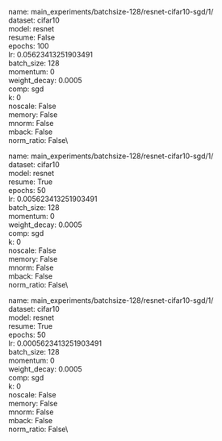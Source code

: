 name: main_experiments/batchsize-128/resnet-cifar10-sgd/1/\
dataset: cifar10\
model: resnet\
resume: False\
epochs: 100\
lr: 0.05623413251903491\
batch_size: 128\
momentum: 0\
weight_decay: 0.0005\
comp: sgd\
k: 0\
noscale: False\
memory: False\
mnorm: False\
mback: False\
norm_ratio: False\

name: main_experiments/batchsize-128/resnet-cifar10-sgd/1/\
dataset: cifar10\
model: resnet\
resume: True\
epochs: 50\
lr: 0.005623413251903491\
batch_size: 128\
momentum: 0\
weight_decay: 0.0005\
comp: sgd\
k: 0\
noscale: False\
memory: False\
mnorm: False\
mback: False\
norm_ratio: False\

name: main_experiments/batchsize-128/resnet-cifar10-sgd/1/\
dataset: cifar10\
model: resnet\
resume: True\
epochs: 50\
lr: 0.0005623413251903491\
batch_size: 128\
momentum: 0\
weight_decay: 0.0005\
comp: sgd\
k: 0\
noscale: False\
memory: False\
mnorm: False\
mback: False\
norm_ratio: False\
